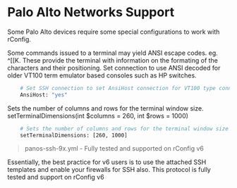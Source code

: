 
# Palo Alto Networks Support

Some Palo Alto devices require some special configurations to work with rConfig.

Some commands issued to a terminal may yield ANSI escape codes. eg. ^[[K. These provide the terminal with information on the formating of the characters and their positioning.
Set connection to use ANSI decoded for older VT100 term emulator based consoles such as HP switches.
```sh
    # Set SSH connection to set AnsiHost connection for VT100 type connections
    AnsiHost: "yes"
```

Sets the number of columns and rows for the terminal window size. setTerminalDimensions(int $columns = 260, int $rows = 1000)
```sh
    # Sets the number of columns and rows for the terminal window size
    setTerminalDimensions: [260, 1000]
```

> panos-ssh-9x.yml - Fully tested and supported on rConfig v6

Essentially, the best practice for v6 users is to use the attached SSH templates and enable your firewalls for SSH also. This protocol is fully tested and support on rConfig v6
